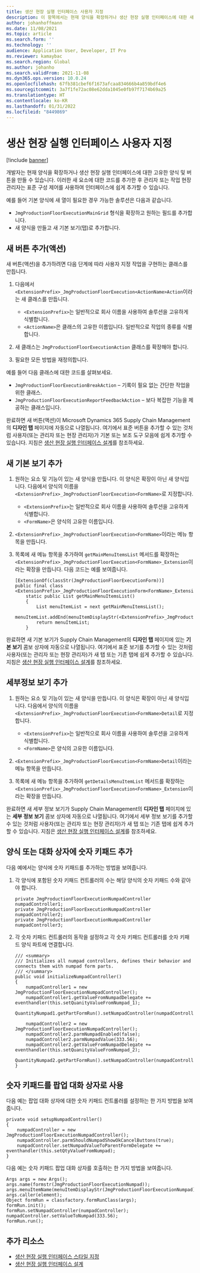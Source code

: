 ```yaml
---
title: 생산 현장 실행 인터페이스 사용자 지정
description: 이 항목에서는 현재 양식을 확장하거나 생산 현장 실행 인터페이스에 대한 새 양식 및 버튼을 만드는 방법에 대해 설명합니다.
author: johanhoffmann
ms.date: 11/08/2021
ms.topic: article
ms.search.form: ''
ms.technology: ''
audience: Application User, Developer, IT Pro
ms.reviewer: kamaybac
ms.search.region: Global
ms.author: johanho
ms.search.validFrom: 2021-11-08
ms.dyn365.ops.version: 10.0.24
ms.openlocfilehash: 67fb381cbef6f1673afcaa834666b4a859bdf4e6
ms.sourcegitcommit: 3a7f1fe72ac08e62dda1045e0fb97f7174b69a25
ms.translationtype: HT
ms.contentlocale: ko-KR
ms.lasthandoff: 01/31/2022
ms.locfileid: "8449869"
---
```

# <a name="customize-the-production-floor-execution-interface"></a>생산 현장 실행 인터페이스 사용자 지정

[!include [banner](../includes/banner.md)]

개발자는 현재 양식을 확장하거나 생산 현장 실행 인터페이스에 대한 고유한 양식 및 버튼을 만들 수 있습니다. 이러한 새 요소에 대한 코드를 추가한 후 관리자 또는 작업 현장 관리자는 표준 구성 제어를 사용하여 인터페이스에 쉽게 추가할 수 있습니다.

예를 들어 기본 양식에 새 열이 필요한 경우 가능한 솔루션은 다음과 같습니다.

- `JmgProductionFloorExecutionMainGrid` 형식을 확장하고 원하는 필드를 추가합니다.
- 새 양식을 만들고 새 기본 보기(탭)로 추가합니다.

## <a name="add-a-new-button-action"></a>새 버튼 추가(액션)

새 버튼(액션)을 추가하려면 다음 단계에 따라 사용자 지정 작업을 구현하는 클래스를 만듭니다.

1. 다음에서 `<ExtensionPrefix>_JmgProductionFloorExecution<ActionName>Action`이라는 새 클래스를 만듭니다.

    - `<ExtensionPrefix>`는 일반적으로 회사 이름을 사용하여 솔루션을 고유하게 식별합니다.
    - `<ActionName>`은 클래스의 고유한 이름입니다. 일반적으로 작업의 종류를 식별합니다.

1. 새 클래스는 `JmgProductionFloorExecutionAction` 클래스를 확장해야 합니다.
1. 필요한 모든 방법을 재정의합니다.

예를 들어 다음 클래스에 대한 코드를 살펴보세요.

- `JmgProductionFloorExecutionBreakAction` – 기록이 필요 없는 간단한 작업을 위한 클래스.
- `JmgProductionFloorExecutionReportFeedbackAction` – 보다 복잡한 기능을 제공하는 클래스입니다.

완료하면 새 버튼(액션)이 Microsoft Dynamics 365 Supply Chain Management의 **디자인 탭** 페이지에 자동으로 나열됩니다. 여기에서 표준 버튼을 추가할 수 있는 것처럼 사용자(또는 관리자 또는 현장 관리자)가 기본 또는 보조 도구 모음에 쉽게 추가할 수 있습니다. 지침은 [생산 현장 실행 인터페이스 설계](production-floor-execution-tabs.md)를 참조하세요.

## <a name="add-a-new-main-view"></a>새 기본 보기 추가

1. 원하는 요소 및 기능이 있는 새 양식을 만듭니다. 이 양식은 확장이 아닌 새 양식입니다. 다음에서 양식의 이름을 `<ExtensionPrefix>_JmgProductionFloorExecution<FormName>`로 지정합니다.

    - `<ExtensionPrefix>`는 일반적으로 회사 이름을 사용하여 솔루션을 고유하게 식별합니다.
    - `<FormName>`은 양식의 고유한 이름입니다.

1. `<ExtensionPrefix>_JmgProductionFloorExecution<FormName>`이라는 메뉴 항목을 만듭니다.
1. 목록에 새 메뉴 항목을 추가하여 `getMainMenuItemsList` 메서드를 확장하는 `<ExtensionPrefix>_JmgProductionFloorExecution<FormName>_Extension`이라는 확장을 만듭니다. 다음 코드는 예를 보여줍니다.

    ```xpp
    [ExtensionOf(classStr(JmgProductionFloorExecutionForm))]
    public final class <ExtensionPrefix>_JmgProductionFloorExecutionForm<FormName>_Extension{
        static public List getMainMenuItemsList()
        {
            List menuItemList = next getMainMenuItemsList();
            menuItemList.addEnd(menuItemDisplayStr(<ExtensionPrefix>_JmgProductionFloorExecutionForm<FormName>));
            return menuItemList;
        }
    ```

완료하면 새 기본 보기가 Supply Chain Management의 **디자인 탭** 페이지에 있는 **기본 보기** 콤보 상자에 자동으로 나열됩니다. 여기에서 표준 보기를 추가할 수 있는 것처럼 사용자(또는 관리자 또는 현장 관리자)가 새 탭 또는 기존 탭에 쉽게 추가할 수 있습니다. 지침은 [생산 현장 실행 인터페이스 설계](production-floor-execution-tabs.md)를 참조하세요.

## <a name="add-a-details-view"></a>세부정보 보기 추가

1. 원하는 요소 및 기능이 있는 새 양식을 만듭니다. 이 양식은 확장이 아닌 새 양식입니다. 다음에서 양식의 이름을 `<ExtensionPrefix>_JmgProductionFloorExecution<FormName>Detail`로 지정합니다. 

    - `<ExtensionPrefix>`는 일반적으로 회사 이름을 사용하여 솔루션을 고유하게 식별합니다.
    - `<FormName>`은 양식의 고유한 이름입니다.

1. `<ExtensionPrefix>_JmgProductionFloorExecution<FormName>Detail`이라는 메뉴 항목을 만듭니다.
1. 목록에 새 메뉴 항목을 추가하여 `getDetailsMenuItemList` 메서드를 확장하는 `<ExtensionPrefix>_JmgProductionFloorExecution<FormName>_Extension`이라는 확장을 만듭니다.

완료하면 새 세부 정보 보기가 Supply Chain Management의 **디자인 탭** 페이지에 있는 **세부 정보 보기** 콤보 상자에 자동으로 나열됩니다. 여기에서 세부 정보 보기를 추가할 수 있는 것처럼 사용자(또는 관리자 또는 현장 관리자)가 새 탭 또는 기존 탭에 쉽게 추가할 수 있습니다. 지침은 [생산 현장 실행 인터페이스 설계](production-floor-execution-tabs.md)를 참조하세요.

## <a name="add-a-numeric-keypad-to-a-form-or-dialog"></a>양식 또는 대화 상자에 숫자 키패드 추가

다음 예에서는 양식에 숫자 키패드를 추가하는 방법을 보여줍니다.

1. 각 양식에 포함된 숫자 키패드 컨트롤러의 수는 해당 양식의 숫자 키패드 수와 같아야 합니다.

    ```xpp
    private JmgProductionFloorExecutionNumpadController   numpadController1;
    private JmgProductionFloorExecutionNumpadController   numpadController2;
    private JmgProductionFloorExecutionNumpadController   numpadController3;
    ```

1. 각 숫자 키패드 컨트롤러의 동작을 설정하고 각 숫자 키패드 컨트롤러를 숫자 키패드 양식 파트에 연결합니다.

    ```xpp
    /// <summary>
    /// Initializes all numpad controllers, defines their behavior and connects them with numpad form parts.
    /// </summary>
    public void initializeNumpadController()
    {
        numpadController1 = new JmgProductionFloorExecutionNumpadController();
        numpadController1.getValueFromNumpadDelegate += eventhandler(this.setQuanityValueFromNumpad_1);
        QuantityNumpad1.getPartFormRun().setNumpadController(numpadController1);
    
        numpadController2 = new JmgProductionFloorExecutionNumpadController();
        numpadController2.parmNumpadEnabled(false);
        numpadController2.parmNumpadValue(333.56);
        numpadController2.getValueFromNumpadDelegate += eventhandler(this.setQuanityValueFromNumpad_2);
        QuantityNumpad2.getPartFormRun().setNumpadController(numpadController2);
    }
    ```

## <a name="use-a-numeric-keypad-as-a-pop-up-dialog"></a>숫자 키패드를 팝업 대화 상자로 사용

다음 예는 팝업 대화 상자에 대한 숫자 키패드 컨트롤러를 설정하는 한 가지 방법을 보여줍니다.

```xpp
private void setupNumpadController()
{
    numpadController = new JmgProductionFloorExecutionNumpadController();
    numpadController.parmShouldNumpadShowOkCancelButtons(true);
    numpadController.setNumpadValueToParentFormDelegate += eventhandler(this.setQtyValueFromNumpad);
}
```

다음 예는 숫자 키패드 팝업 대화 상자를 호출하는 한 가지 방법을 보여줍니다.

```xpp
Args args = new Args();
args.name(formstr(JmgProductionFloorExecutionNumpad));
args.menuItemName(menuItemDisplayStr(JmgProductionFloorExecutionNumpad));
args.caller(element);
Object formRun = classfactory.formRunClass(args);
formRun.init();
formRun.setNumpadController(numpadController);
numpadController.setValueToNumpad(333.56);
formRun.run();
```

## <a name="additional-resources"></a>추가 리소스

- [생산 현장 실행 인터페이스 스타일 지정](production-floor-execution-styles.md)
- [생산 현장 실행 인터페이스 설계](production-floor-execution-tabs.md)
